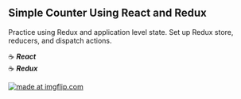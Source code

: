 ## Simple Counter Using React and Redux

Practice using Redux and application level state.  Set up Redux store, reducers, and dispatch actions.

:coffee: **_React_**
<br>
:coffee: **_Redux_**

<a href="https://imgflip.com/gif/2q1vgn"><img src="https://i.imgflip.com/2q1vgn.gif" title="made at imgflip.com"/></a>
